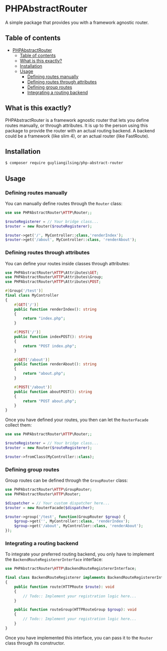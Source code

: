 # PHPAbstractRouter
A simple package that provides you with a framework agnostic router.

## Table of contents
<!-- TOC -->

- [PHPAbstractRouter](#phpabstractrouter)
    - [Table of contents](#table-of-contents)
    - [What is this exactly?](#what-is-this-exactly)
    - [Installation](#installation)
    - [Usage](#usage)
        - [Defining routes manually](#defining-routes-manually)
        - [Defining routes through attributes](#defining-routes-through-attributes)
        - [Defining group routes](#defining-group-routes)
        - [Integrating a routing backend](#integrating-a-routing-backend)

<!-- /TOC -->

## What is this exactly?
PHPAbstractRouter is a framework agnostic router that lets you define routes manually, or through attributes. It is up to the person using this package to provide the router with an actual routing backend. A backend could be a framework (like slim 4), or an actual router (like FastRoute).

## Installation
```bash
$ composer require guyliangilsing/php-abstract-router
```

## Usage
### Defining routes manually
You can manually define routes through the `Router` class:
```php
use use PHPAbstractRouter\HTTP\Router;;

$routeRegisterer = // Your bridge class...
$router = new Router($routeRegisterer);

$router->get('/', MyController::class,'renderIndex');
$router->get('/about', MyController::class, 'renderAbout');
```

### Defining routes through attributes
You can define your routes inside classes through attributes:
```php
use PHPAbstractRouter\HTTP\Attributes\GET;
use PHPAbstractRouter\HTTP\Attributes\Group;
use PHPAbstractRouter\HTTP\Attributes\POST;

#[Group('/test')]
final class MyController
{
    #[GET('/')]
    public function renderIndex(): string
    {
        return "index.php";
    }

    #[POST('/')]
    public function indexPOST(): string
    {
        return "POST index.php";
    }

    #[GET('/about')]
    public function renderAbout(): string
    {
        return "about.php";
    }

    #[POST('/about')]
    public function aboutPOST(): string
    {
        return "POST about.php";
    }
}
```

Once you have defined your routes, you then can let the `RouterFacade` collect them:
```php
use use PHPAbstractRouter\HTTP\Router;;

$routeRegisterer = // Your bridge class...
$router = new Router($routeRegisterer);

$router->fromClass(MyController::class);
```

### Defining group routes
Group routes can be defined through the `GroupRouter` class:
```php
use PHPAbstractRouter\HTTP\GroupRouter;
use PHPAbstractRouter\HTTP\Router;

$dispatcher = // Your custom dispatcher here...
$router = new RouterFacade($dispatcher);

$router->group('/test', function(GroupRouter $group) {
    $group->get('', MyController::class, 'renderIndex');
    $group->get('/about', MyController::class, 'renderAbout');
});
```

### Integrating a routing backend
To integrate your preferred routing backend, you only have to implement the `BackendRouteRegistererInterface` interface:

```php
use PHPAbstractRouter\HTTP\BackendRouteRegistererInterface;

final class BackendRouteRegisterer implements BackendRouteRegistererInterface
{
    public function route(HTTPRoute $route): void
    {
        // Todo:: Implement your registration logic here...
    }

    public function routeGroup(HTTPRouteGroup $group): void
    {
        // Todo:: Implement your registration logic here...
    }
}
```

Once you have implemented this interface, you can pass it to the `Router` class through its constructor.
